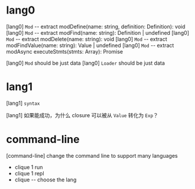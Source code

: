 # lang0

[lang0] `Mod` -- extract  modDefine(name: string, definition: Definition): void
[lang0] `Mod` -- extract  modFind(name: string): Definition | undefined
[lang0] `Mod` -- extract  modDelete(name: string): void
[lang0] `Mod` -- extract  modFindValue(name: string): Value | undefined
[lang0] `Mod` -- extract  modAsync executeStmts(stmts: Array<Stmt>): Promise<void>

[lang0] `Mod` should be just data
[lang0] `Loader` should be just data

# lang1

[lang1] `syntax`

[lang1] 如果能成功，为什么 closure 可以被从 `Value` 转化为 `Exp`？

# command-line

[command-line] change the command line to support many languages

- clique 1 run
- clique 1 repl
- clique -- choose the lang
